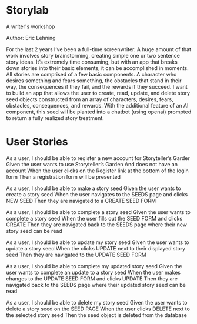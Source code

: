 # Storylab 
A writer's workshop

Author: Eric Lehning

For the last 2 years I’ve been a full-time screenwriter. A huge amount of that work involves story brainstorming, creating simple one or two sentence story ideas. It’s extremely time consuming, but with an app that breaks down stories into their basic elements, it can be accomplished in moments. 
All stories are comprised of a few basic components. A character who desires something and fears something, the obstacles that stand in their way, the consequences if they fail, and the rewards if they succeed. 
I want to build an app that allows the user to create, read, update, and delete  story seed objects constructed from an array of characters, desires, fears, obstacles, consequences, and rewards. With the additional feature of an AI component, this seed will be planted into a chatbot (using openai) prompted to return a fully realized story treatment. 

# User Stories

As a user, I should be able to register a new account for Storyteller’s Garder
Given the user wants to use Storyteller’s Garden
And does not have an account
When the user clicks on the Register link at the bottom of the login form
Then a registration form will be presented

As a user, I should be able to make a story seed
Given the user wants to create a story seed
When the user navigates to the SEEDS page and clicks NEW SEED
Then they are navigated to a CREATE SEED FORM

As a user, I should be able to complete a story seed
Given the user wants to complete a story seed
When the user fills out the SEED FORM and clicks CREATE
Then they are navigated back to the SEEDS page where their new story seed can be read


As a user, I should be able to update my story seed
Given the user wants to update a story seed
When the clicks UPDATE next to their displayed story seed
Then they are navigated to the UPDATE SEED FORM

As a user, I should be able to complete my updated story seed
Given the user wants to complete an update to a story seed
When the user makes changes to the UPDATE SEED FORM and clicks UPDATE
Then they are navigated back to the SEEDS page where their updated story seed can be read

As a user, I should be able to delete my story seed
Given the user wants to delete a story seed on the SEED PAGE
When the user clicks DELETE next to the selected story seed
Then the seed object is deleted from the database


